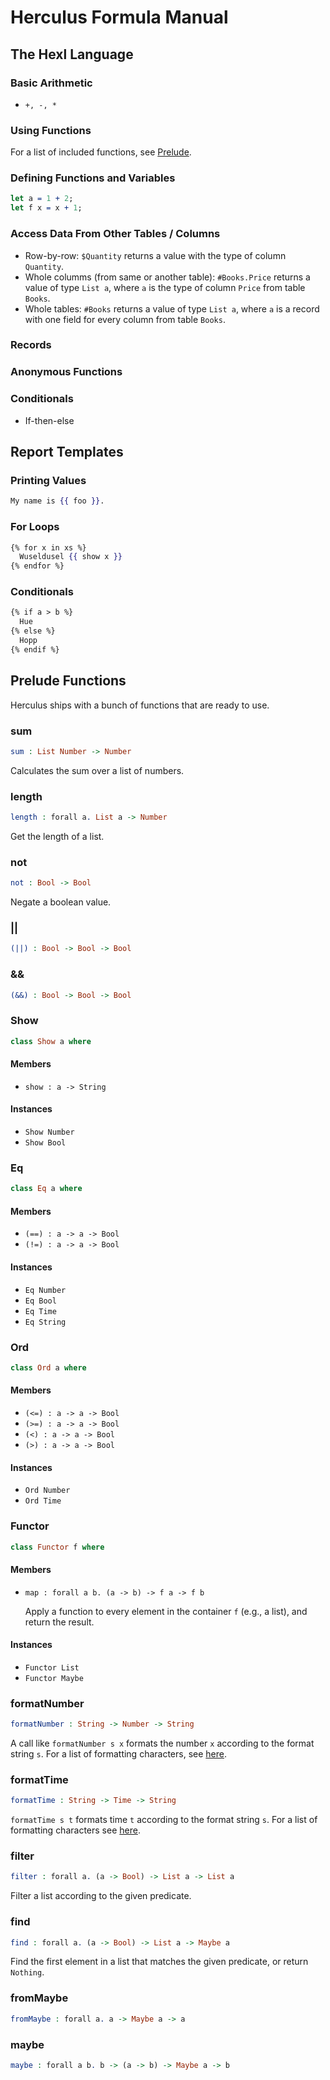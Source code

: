 # Herculus Formula Manual

## The Hexl Language

### Basic Arithmetic

* `+, -, *`

### Using Functions

For a list of included functions, see [Prelude](##PreludeFunctions).

### Defining Functions and Variables

```idris
let a = 1 + 2;
let f x = x + 1;
```

### Access Data From Other Tables / Columns

* Row-by-row: `$Quantity` returns a value with the type of column `Quantity`.
* Whole columms (from same or another table): `#Books.Price` returns a value of type `List a`, where `a` is the type of column `Price` from table `Books`.
* Whole tables: `#Books` returns a value of type `List a`, where `a` is a record with one field for every column from table `Books`.

### Records

### Anonymous Functions

### Conditionals

* If-then-else

## Report Templates

### Printing Values

```handlebars
My name is {{ foo }}.
```

### For Loops

```handlebars
{% for x in xs %}
  Wuseldusel {{ show x }}
{% endfor %}
```

### Conditionals

```handlebars
{% if a > b %}
  Hue
{% else %}
  Hopp
{% endif %}
```

## Prelude Functions

Herculus ships with a bunch of functions that are ready to use.

### sum

```idris
sum : List Number -> Number
```

Calculates the sum over a list of numbers.

### length

```idris
length : forall a. List a -> Number
```

Get the length of a list.

### not

```idris
not : Bool -> Bool
```

Negate a boolean value.

### ||

```idris
(||) : Bool -> Bool -> Bool
```

### &&

```idris
(&&) : Bool -> Bool -> Bool
```

### Show

```idris
class Show a where
```

#### Members

* `show : a -> String`

#### Instances

* `Show Number`
* `Show Bool`

### Eq

```idris
class Eq a where
```

#### Members

* `(==) : a -> a -> Bool`
* `(!=) : a -> a -> Bool`

#### Instances

* `Eq Number`
* `Eq Bool`
* `Eq Time`
* `Eq String`

### Ord

```idris
class Ord a where
```

#### Members

* `(<=) : a -> a -> Bool`
* `(>=) : a -> a -> Bool`
* `(<) : a -> a -> Bool`
* `(>) : a -> a -> Bool`

#### Instances

* `Ord Number`
* `Ord Time`

### Functor

``` idris
class Functor f where
```

#### Members

* `map : forall a b. (a -> b) -> f a -> f b`

  Apply a function to every element in the container `f` (e.g., a list), and return the result.

#### Instances

* `Functor List`
* `Functor Maybe`

### formatNumber

```idris
formatNumber : String -> Number -> String
```

A call like `formatNumber s x` formats the number `x` according to the format string `s`. For a list of formatting characters, see [here](https://hackage.haskell.org/package/base-4.9.0.0/docs/Text-Printf.html#v:printf).

### formatTime

```idris
formatTime : String -> Time -> String
```

`formatTime s t` formats time `t` according to the format string `s`. For a list of formatting characters see [here](https://hackage.haskell.org/package/time-1.6.0.1/docs/Data-Time-Format.html#v:formatTime).

### filter

```idris
filter : forall a. (a -> Bool) -> List a -> List a
```

Filter a list according to the given predicate.

### find

```idris
find : forall a. (a -> Bool) -> List a -> Maybe a
```

Find the first element in a list that matches the given predicate, or return `Nothing`.

### fromMaybe

``` idris
fromMaybe : forall a. a -> Maybe a -> a
```

### maybe

``` idris
maybe : forall a b. b -> (a -> b) -> Maybe a -> b
```
